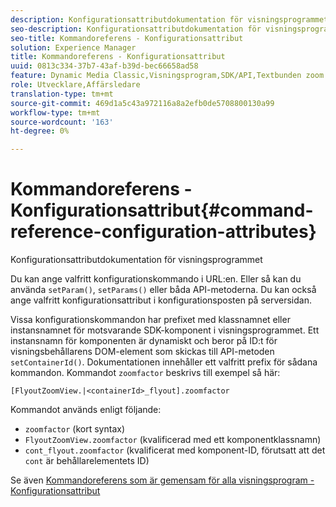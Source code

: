 ```yaml
---
description: Konfigurationsattributdokumentation för visningsprogrammet
seo-description: Konfigurationsattributdokumentation för visningsprogrammet
seo-title: Kommandoreferens - Konfigurationsattribut
solution: Experience Manager
title: Kommandoreferens - Konfigurationsattribut
uuid: 0813c334-37b7-43af-b39d-bec66658ad58
feature: Dynamic Media Classic,Visningsprogram,SDK/API,Textbunden zoom
role: Utvecklare,Affärsledare
translation-type: tm+mt
source-git-commit: 469d1a5c43a972116a8a2efb0de5708800130a99
workflow-type: tm+mt
source-wordcount: '163'
ht-degree: 0%

---
```



# Kommandoreferens - Konfigurationsattribut{#command-reference-configuration-attributes}

Konfigurationsattributdokumentation för visningsprogrammet

Du kan ange valfritt konfigurationskommando i URL:en. Eller så kan du använda `setParam()`, `setParams()` eller båda API-metoderna. Du kan också ange valfritt konfigurationsattribut i konfigurationsposten på serversidan.

Vissa konfigurationskommandon har prefixet med klassnamnet eller instansnamnet för motsvarande SDK-komponent i visningsprogrammet. Ett instansnamn för komponenten är dynamiskt och beror på ID:t för visningsbehållarens DOM-element som skickas till API-metoden `setContainerId()`. Dokumentationen innehåller ett valfritt prefix för sådana kommandon. Kommandot `zoomfactor` beskrivs till exempel så här:

`[FlyoutZoomView.|<containerId>_flyout].zoomfactor`

Kommandot används enligt följande:

* `zoomfactor` (kort syntax)
* `FlyoutZoomView.zoomfactor` (kvalificerad med ett komponentklassnamn)
* `cont_flyout.zoomfactor` (kvalificerat med komponent-ID, förutsatt att det  `cont` är behållarelementets ID)

Se även [Kommandoreferens som är gemensam för alla visningsprogram - Konfigurationsattribut](../../../r-html5-viewer-20-cmdref-configattrib/r-html5-viewer-20-cmdref-configattrib.md#concept-850e0f2c49b949deb7cfbfd330d329bd)
